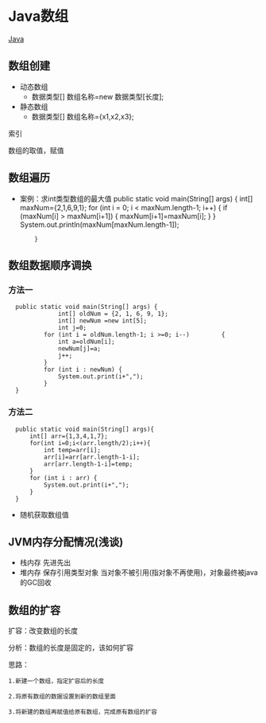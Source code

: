 # Java数组
[Java](/back/javaREADME)

## 数组创建

- 动态数组
  - 数据类型[] 数组名称=new 数据类型[长度];
- 静态数组
  - 数据类型[] 数组名称={x1,x2,x3};

索引

数组的取值，赋值

## 数组遍历

- 案例：求int类型数组的最大值
      public static void main(String[] args) {
              int[] maxNum={2,1,6,9,1};
              for (int i = 0; i < maxNum.length-1; i++) {
                  if (maxNum[i] > maxNum[i+1]) {
                      maxNum[i+1]=maxNum[i];
                  }
              }
              System.out.println(maxNum[maxNum.length-1]);
      
          }
## 数组数据顺序调换
### 方法一
      public static void main(String[] args) {
                  int[] oldNum = {2, 1, 6, 9, 1};
                  int[] newNum =new int[5];
                  int j=0;
              for (int i = oldNum.length-1; i >=0; i--) 		{
                  int a=oldNum[i];
                  newNum[j]=a;
                  j++;
              }
              for (int i : newNum) {
                  System.out.print(i+",");
              }
      }
### 方法二
      public static void main(String[] args){
          int[] arr={1,3,4,1,7};
          for(int i=0;i<(arr.length/2);i++){
              int temp=arr[i];
              arr[i]=arr[arr.length-1-i];
              arr[arr.length-1-i]=temp;
          }
          for (int i : arr) {
              System.out.print(i+",");
          }
      }
- 随机获取数组值


## JVM内存分配情况(浅谈)

- 栈内存 先进先出
- 堆内存
  保存引用类型对象
  当对象不被引用(指对象不再使用)，对象最终被java的GC回收


## 数组的扩容

扩容：改变数组的长度

分析：数组的长度是固定的，该如何扩容

思路：

	1.新建一个数组，指定扩容后的长度

	2.将原有数组的数据设置到新的数组里面

	3.将新建的数组再赋值给原有数组，完成原有数组的扩容




